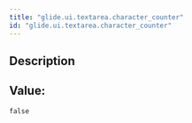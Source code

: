 ```yaml
---
title: "glide.ui.textarea.character_counter"
id: "glide.ui.textarea.character_counter"
---
```

## Description



## Value: 
```
false
```